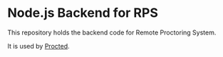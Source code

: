 # Node.js Backend for RPS
This repository holds the backend code for Remote Proctoring System. 

It is used by [Procted](https://github.com/adnahmed/Procted).

